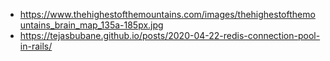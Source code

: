 - https://www.thehighestofthemountains.com/images/thehighestofthemountains_brain_map_135a-185px.jpg
- https://tejasbubane.github.io/posts/2020-04-22-redis-connection-pool-in-rails/